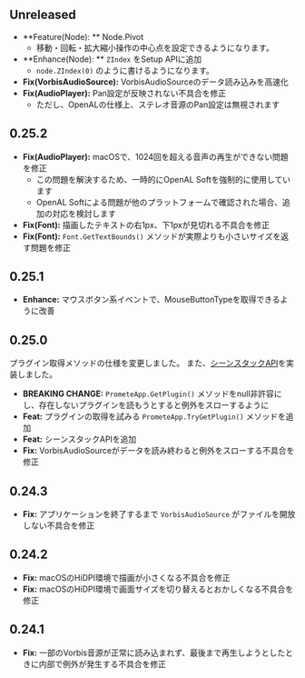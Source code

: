 ﻿## Unreleased
- **Feature(Node): ** Node.Pivot
    - 移動・回転・拡大縮小操作の中心点を設定できるようになります。
- **Enhance(Node): ** `ZIndex` をSetup APIに追加
    - `node.ZIndex(0)` のように書けるようになります。
- **Fix(VorbisAudioSource):** VorbisAudioSourceのデータ読み込みを高速化
- **Fix(AudioPlayer):** Pan設定が反映されない不具合を修正
    - ただし、OpenALの仕様上、ステレオ音源のPan設定は無視されます

## 0.25.2
- **Fix(AudioPlayer):** macOSで、1024回を超える音声の再生ができない問題を修正
    - この問題を解決するため、一時的にOpenAL Softを強制的に使用しています
    - OpenAL Softによる問題が他のプラットフォームで確認された場合、追加の対応を検討します
- **Fix(Font):** 描画したテキストの右1px、下1pxが見切れる不具合を修正
-  **Fix(Font):** `Font.GetTextBounds()` メソッドが実際よりも小さいサイズを返す問題を修正

## 0.25.1
* **Enhance:** マウスボタン系イベントで、MouseButtonTypeを取得できるように改善

## 0.25.0
プラグイン取得メソッドの仕様を変更しました。
また、[シーンスタックAPI](https://github.com/prometeapp/Promete/issues/37)を実装しました。

* **BREAKING CHANGE:** `PrometeApp.GetPlugin()` メソッドをnull非許容にし、存在しないプラグインを読もうとすると例外をスローするように
* **Feat:** プラグインの取得を試みる `PrometeApp.TryGetPlugin()` メソッドを追加
* **Feat:** シーンスタックAPIを追加
* **Fix:** VorbisAudioSourceがデータを読み終わると例外をスローする不具合を修正

## 0.24.3
* **Fix:** アプリケーションを終了するまで `VorbisAudioSource` がファイルを開放しない不具合を修正

## 0.24.2
* **Fix:** macOSのHiDPI環境で描画が小さくなる不具合を修正
* **Fix:** macOSのHiDPI環境で画面サイズを切り替えるとおかしくなる不具合を修正

## 0.24.1
* **Fix:** 一部のVorbis音源が正常に読み込まれず、最後まで再生しようとしたときに内部で例外が発生する不具合を修正
